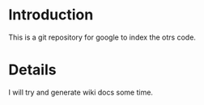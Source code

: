 # Introduction #

This is a git repository for google to index the otrs code.


# Details #

I will try and generate wiki docs some time.